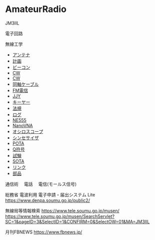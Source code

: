 # AmateurRadio

JM3IIL

電子回路

無線工学

- [アンテナ](./Antenna.md)
- [計画](./00_todo.md)
- [ビーコン](./Beacon.md)
- [CW](./CW.html)
- [CW](./CW.md)
- [同軸ケーブル](./CoaxialCable.md)
- [FM電信](./F2A.md)
- [JJY](./JJY.md)
- [キーヤー](./Keyer.md)
- [法規](./Law.md)
- [ログ](./LogBook.md)
- [NE555](./NE555.md)
- [NanoVNA](./NanoVNA.md)
- [オシロスコープ](./Oscilloscope.md)
- [シンセサイザ](./PLL.md)
- [POTA](./POTA.md)
- [Q符号](./Q_code.md)
- [試験](./QualificationLinks.md)
- [SOTA](./SOTA.md)
- [リンク](./links.md)
- [部品](./parts.md)
	

通信術
　電話
　電信(モールス信号)

総務省 電波利用 電子申請・届出システム Lite
https://www.denpa.soumu.go.jp/public2/

無線局等情報検索
https://www.tele.soumu.go.jp/musen/
https://www.tele.soumu.go.jp/musen/SearchServlet?SC=1&pageID=3&SelectID=1&CONFIRM=0&SelectOW=01&MA=JM3IIL

月刊FBNEWS
https://www.fbnews.jp/


